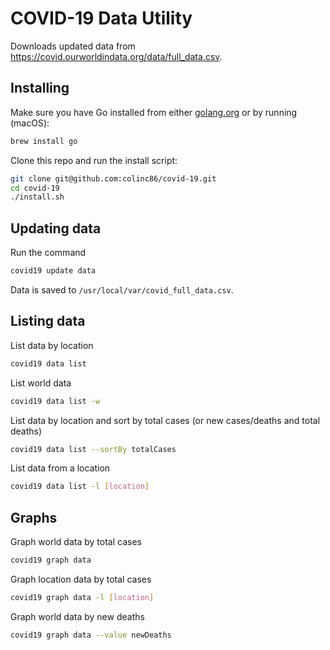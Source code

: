 # COVID-19 Data Utility

Downloads updated data from https://covid.ourworldindata.org/data/full_data.csv.

## Installing

Make sure you have Go installed from either [golang.org](https://golang.org) or by running (macOS):

```bash
brew install go
```

Clone this repo and run the install script:

```bash
git clone git@github.com:colinc86/covid-19.git
cd covid-19
./install.sh
```

## Updating data

Run the command

```bash
covid19 update data
```

Data is saved to `/usr/local/var/covid_full_data.csv`.

## Listing data

List data by location

```bash
covid19 data list
```

List world data

```bash
covid19 data list -w
```

List data by location and sort by total cases (or new cases/deaths and total deaths)

```bash
covid19 data list --sortBy totalCases
```

List data from a location

```bash
covid19 data list -l [location]
```

## Graphs

Graph world data by total cases

```bash
covid19 graph data
```

Graph location data by total cases
```bash
covid19 graph data -l [location]
```

Graph world data by new deaths
```bash
covid19 graph data --value newDeaths
```
